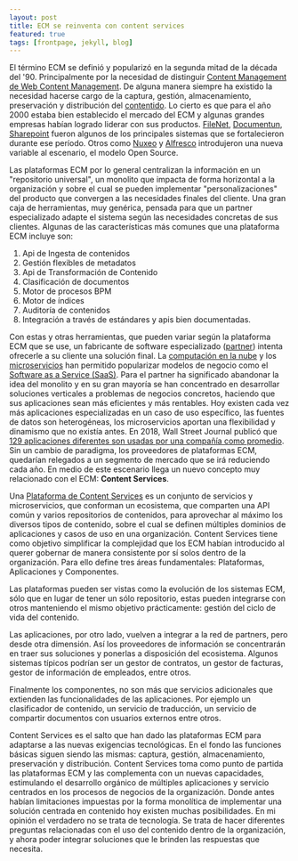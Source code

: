 ```yaml
---
layout: post
title: ECM se reinventa con content services
featured: true
tags: [frontpage, jekyll, blog]
---
```


<!--Sería imposible hablar de Content Services sin antes mencionar [Enterprise Content Management (ECM)](https://en.wikipedia.org/wiki/Enterprise_content_management), uno de los tantos términos que se le han acuñado a la captura, gestión, almacenamiento, preservación y distribución del [contentido](https://en.wikipedia.org/wiki/Content_(media)). Muchos podemos coincidir que estas funciones son transversales casi a cualquier solución empresarial. Los procesos de negocio y los contenidos tienen un punto de intersección entre sí: documentar una transacción de negocio. Y es que la forma en que las personas consumimos la información es a través del contenido. Las empresas tradicionalmente han gestionado su información de manera manual pero con la llegada de la era digital eso cambiaría diametralmente.-->

El término ECM se definió y popularizó en la segunda mitad de la década del '90. Principalmente por la necesidad de distinguir [Content Management de Web Content Management](https://newton.typepad.com/content/2005/08/index.html). De alguna manera siempre ha existido la necesidad hacerse cargo de la captura, gestión, almacenamiento, preservación y distribución del [contentido](https://en.wikipedia.org/wiki/Content_(media)). Lo cierto es que para el año 2000 estaba bien establecido el mercado del ECM y algunas grandes empresas habían logrado liderar con sus productos. [FileNet](https://es.wikipedia.org/wiki/FileNet), [Documentun](https://en.wikipedia.org/wiki/Documentum), [Sharepoint](https://es.wikipedia.org/wiki/Microsoft_SharePoint) fueron algunos de los principales sistemas que se fortalecieron durante ese período. Otros como [Nuxeo](https://es.wikipedia.org/wiki/Nuxeo) y [Alfresco](https://es.wikipedia.org/wiki/Alfresco) introdujeron una nueva variable al escenario, el modelo Open Source. 

Las plataformas ECM por lo general centralizan la información en un "repositorio universal", un monolito que impacta de forma horizontal a la organización y sobre el cual se pueden implementar "personalizaciones" del producto que convergen a las necesidades finales del cliente. Una gran caja de herramientas, muy genérica, pensada para que un partner especializado adapte el sistema según las necesidades concretas de sus clientes. Algunas de las características más comunes que una plataforma ECM incluye son:
1. Api de Ingesta de contenidos
2. Gestión flexibles de metadatos
3. Api de Transformación de Contenido
4. Clasificación de documentos
5. Motor de procesos BPM
6. Motor de índices
7. Auditoría de contenidos
8. Integración a través de estándares y apis bien documentadas.

Con estas y otras herramientas, que pueden variar según la plataforma ECM que se use, un fabricante de software especializado ([partner](https://en.wikipedia.org/wiki/Channel_partner)) intenta ofrecerle a su cliente una solución final. La [computación en la nube](https://en.wikipedia.org/wiki/Cloud_computing) y los [microservicios](https://en.wikipedia.org/wiki/Microservices) han permitido popularizar modelos de negocio como el [Software as a Service (SaaS)](https://en.wikipedia.org/wiki/Software_as_a_service). Para el partner ha significado abandonar la idea del monolito y en su gran mayoría se han concentrado en desarrollar soluciones verticales a problemas de negocios concretos, haciendo que sus aplicaciones sean más eficientes y más rentables. Hoy existen cada vez más aplicaciones especializadas en un caso de uso específico, las fuentes de datos son heterogéneas, los microservicios aportan una flexibilidad y dinamismo que no existía antes. En 2018, Wall Street Journal publicó que [129 aplicaciones diferentes son usadas por una compañía como promedio](https://www.wsj.com/articles/employees-are-accessing-more-and-more-business-apps-study-finds-11549580017). Sin un cambio de paradigma, los proveedores de plataformas ECM, quedarían relegados a un segmento de mercado que se irá reduciendo cada año. En medio de este escenario llega un nuevo concepto muy relacionado con el ECM: **Content Services**.

Una [Plataforma de Content Services](https://www.gartner.com/reviews/market/content-services-platforms) es un conjunto de servicios y microservicios, que conforman un ecosistema, que comparten una API común y varios repositorios de contenidos, para aprovechar al máximo los diversos tipos de contenido, sobre el cual se definen múltiples dominios de aplicaciones y casos de uso en una organización. Content Services tiene como objetivo simplificar la complejidad que los ECM habían introducido al querer gobernar de manera consistente por sí solos dentro de la organización. Para ello define tres áreas fundamentales: Plataformas, Aplicaciones y Componentes. 

Las plataformas pueden ser vistas como la evolución de los sistemas ECM, sólo que en lugar de tener un sólo repositorio, estas pueden integrarse con otros manteniendo el mismo objetivo prácticamente: gestión del ciclo de vida del contenido. 

Las aplicaciones, por otro lado, vuelven a integrar a la red de partners, pero desde otra dimensión. Así los proveedores de información se concentrarán en traer sus soluciones y ponerlas a disposición del ecosistema. Algunos sistemas típicos podrían ser un gestor de contratos, un gestor de facturas, gestor de información de empleados, entre otros.

Finalmente los componentes, no son más que servicios adicionales que extienden las funcionalidades de las aplicaciones. Por ejemplo un clasificador de contenido, un servicio de traducción, un servicio de compartir documentos con usuarios externos entre otros.

<!--<img src="/images/diagrama.jpeg"/>-->

Content Services es el salto que han dado las plataformas ECM para adaptarse a las nuevas exigencias tecnológicas. En el fondo las funciones básicas siguen siendo las mismas: captura, gestión, almacenamiento, preservación y distribución. Content Services toma como punto de partida las plataformas ECM y las complementa con un nuevas capacidades, estimulando el desarrollo orgánico de múltiples aplicaciones y servicio centrados en los procesos de negocios de la organización. Donde antes habían limitaciones impuestas por la forma monolítica de implementar una solución centrada en contenido hoy existen muchas posibilidades. En mi opinión el verdadero no se trata de tecnología. Se trata de hacer diferentes preguntas relacionadas con el uso del contenido dentro de la organización, y ahora poder integrar soluciones que le brinden las respuestas que necesita.

